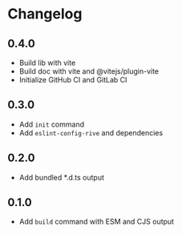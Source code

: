 # Changelog

## 0.4.0

- Build lib with vite
- Build doc with vite and @vitejs/plugin-vite
- Initialize GitHub CI and GitLab CI

## 0.3.0

- Add `init` command
- Add `eslint-config-rive` and dependencies

## 0.2.0

- Add bundled \*.d.ts output

## 0.1.0

- Add `build` command with ESM and CJS output
